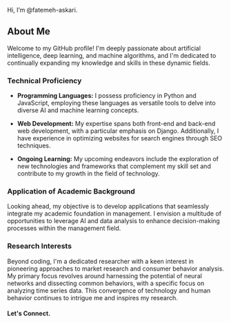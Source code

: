 Hi, I’m @fatemeh-askari.
  
## About Me

Welcome to my GitHub profile! I'm deeply passionate about artificial intelligence, deep learning, and machine algorithms, and I'm dedicated to continually expanding my knowledge and skills in these dynamic fields.

### Technical Proficiency

- **Programming Languages:** I possess proficiency in Python and JavaScript, employing these languages as versatile tools to delve into diverse AI and machine learning concepts.

- **Web Development:** My expertise spans both front-end and back-end web development, with a particular emphasis on Django. Additionally, I have experience in optimizing websites for search engines through SEO techniques.

- **Ongoing Learning:** My upcoming endeavors include the exploration of new technologies and frameworks that complement my skill set and contribute to my growth in the field of technology.
  

### Application of Academic Background

Looking ahead, my objective is to develop applications that seamlessly integrate my academic foundation in management. I envision a multitude of opportunities to leverage AI and data analysis to enhance decision-making processes within the management field.


### Research Interests

Beyond coding, I'm a dedicated researcher with a keen interest in pioneering approaches to market research and consumer behavior analysis. My primary focus revolves around harnessing the potential of neural networks and dissecting common behaviors, with a specific focus on analyzing time series data. This convergence of technology and human behavior continues to intrigue me and inspires my research.

#### Let's Connect.


<!---
fatemeh-askari/fatemeh-askari is a ✨ special ✨ repository because its `README.md` (this file) appears on your GitHub profile.
You can click the Preview link to take a look at your changes.
--->
